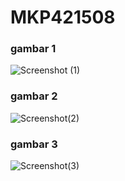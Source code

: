 # MKP421508

### gambar 1
![Screenshot (1)](https://user-images.githubusercontent.com/81843791/115600325-cb3f8100-a306-11eb-9263-465f2369d9af.png)

### gambar 2

![Screenshot(2)](https://user-images.githubusercontent.com/81843791/115598978-36885380-a305-11eb-9e51-b0a5f0191b89.png)

### gambar 3

![Screenshot(3)](https://user-images.githubusercontent.com/81843791/115598994-3b4d0780-a305-11eb-8248-e8942b091084.png)



